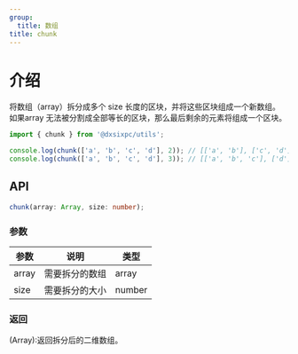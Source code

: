```yaml
---
group:
  title: 数组
title: chunk
---
```


# 介绍

将数组（array）拆分成多个 size 长度的区块，并将这些区块组成一个新数组。 如果array 无法被分割成全部等长的区块，那么最后剩余的元素将组成一个区块。

```js
import { chunk } from '@dxsixpc/utils';

console.log(chunk(['a', 'b', 'c', 'd'], 2)); // [['a', 'b'], ['c', 'd']]
console.log(chunk(['a', 'b', 'c', 'd'], 3)); // [['a', 'b', 'c'], ['d']]
```

## API

```typescript
chunk(array: Array, size: number);
```

### 参数

| 参数  | 说明           | 类型   |
| ----- | -------------- | ------ |
| array | 需要拆分的数组 | array  |
| size  | 需要拆分的大小 | number |

### 返回

(Array):返回拆分后的二维数组。
